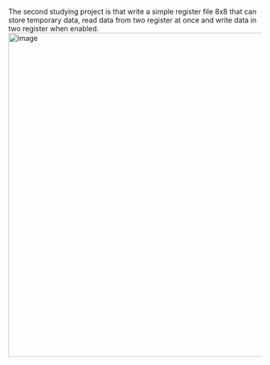 The second studying project is that write a simple register file 8x8 that can store temporary data, read data from two register at once and write data in two register when enabled.
<img width="1515" height="646" alt="image" src="https://github.com/user-attachments/assets/b66409e4-875e-4eae-9285-885b44c702ba" />
